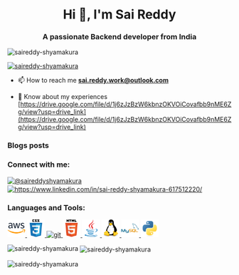 
<h1 align="center">Hi 👋, I'm Sai Reddy</h1>
<h3 align="center">A passionate Backend developer from India</h3>

<p align="left"> <img src="https://komarev.com/ghpvc/?username=saireddy-shyamakura&label=Profile%20views&color=0e75b6&style=flat" alt="saireddy-shyamakura" /> </p>

<p align="left"> <a href="https://github.com/ryo-ma/github-profile-trophy"><img src="https://github-profile-trophy.vercel.app/?username=saireddy-shyamakura" alt="saireddy-shyamakura" /></a> </p>

- 📫 How to reach me **sai.reddy.work@outlook.com**

- 📄 Know about my experiences [https://drive.google.com/file/d/1j6zJzBzW6kbnzOKVOiCovafbb9nME6Zg/view?usp=drive_link](https://drive.google.com/file/d/1j6zJzBzW6kbnzOKVOiCovafbb9nME6Zg/view?usp=drive_link)

### Blogs posts
<!-- BLOG-POST-LIST:START -->
<!-- BLOG-POST-LIST:END -->

<h3 align="left">Connect with me:</h3>
<p align="left">
<a href="https://dev.to/@saireddyshyamakura" target="blank"><img align="center" src="https://raw.githubusercontent.com/rahuldkjain/github-profile-readme-generator/master/src/images/icons/Social/devto.svg" alt="@saireddyshyamakura" height="30" width="40" /></a>
<a href="https://linkedin.com/in/https://www.linkedin.com/in/sai-reddy-shyamakura-617512220/" target="blank"><img align="center" src="https://raw.githubusercontent.com/rahuldkjain/github-profile-readme-generator/master/src/images/icons/Social/linked-in-alt.svg" alt="https://www.linkedin.com/in/sai-reddy-shyamakura-617512220/" height="30" width="40" /></a>
</p>

<h3 align="left">Languages and Tools:</h3>
<p align="left"> <a href="https://aws.amazon.com" target="_blank" rel="noreferrer"> <img src="https://raw.githubusercontent.com/devicons/devicon/master/icons/amazonwebservices/amazonwebservices-original-wordmark.svg" alt="aws" width="40" height="40"/> </a> <a href="https://www.w3schools.com/css/" target="_blank" rel="noreferrer"> <img src="https://raw.githubusercontent.com/devicons/devicon/master/icons/css3/css3-original-wordmark.svg" alt="css3" width="40" height="40"/> </a> <a href="https://git-scm.com/" target="_blank" rel="noreferrer"> <img src="https://www.vectorlogo.zone/logos/git-scm/git-scm-icon.svg" alt="git" width="40" height="40"/> </a> <a href="https://www.w3.org/html/" target="_blank" rel="noreferrer"> <img src="https://raw.githubusercontent.com/devicons/devicon/master/icons/html5/html5-original-wordmark.svg" alt="html5" width="40" height="40"/> </a> <a href="https://www.java.com" target="_blank" rel="noreferrer"> <img src="https://raw.githubusercontent.com/devicons/devicon/master/icons/java/java-original.svg" alt="java" width="40" height="40"/> </a> <a href="https://www.linux.org/" target="_blank" rel="noreferrer"> <img src="https://raw.githubusercontent.com/devicons/devicon/master/icons/linux/linux-original.svg" alt="linux" width="40" height="40"/> </a> <a href="https://www.mysql.com/" target="_blank" rel="noreferrer"> <img src="https://raw.githubusercontent.com/devicons/devicon/master/icons/mysql/mysql-original-wordmark.svg" alt="mysql" width="40" height="40"/> </a> <a href="https://www.python.org" target="_blank" rel="noreferrer"> <img src="https://raw.githubusercontent.com/devicons/devicon/master/icons/python/python-original.svg" alt="python" width="40" height="40"/> </a> </p>

<p><img align="left" src="https://github-readme-stats.vercel.app/api/top-langs?username=saireddy-shyamakura&show_icons=true&locale=en&layout=compact" alt="saireddy-shyamakura" /></p>

<p>&nbsp;<img align="center" src="https://github-readme-stats.vercel.app/api?username=saireddy-shyamakura&show_icons=true&locale=en" alt="saireddy-shyamakura" /></p>

<p><img align="center" src="https://github-readme-streak-stats.herokuapp.com/?user=saireddy-shyamakura&" alt="saireddy-shyamakura" /></p>

